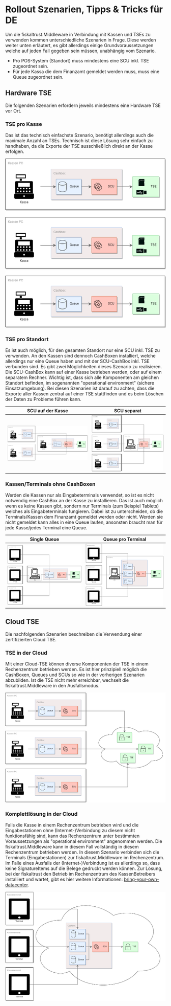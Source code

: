 # Rollout Szenarien, Tipps & Tricks für DE
Um die fiskaltrust.Middleware in Verbindung mit Kassen und TSEs zu verwenden kommen unterschiedliche Szenarien in Frage. Diese werden weiter unten erläutert, es gibt allerdings einige Grundvoraussetzungen welche auf jeden Fall gegeben sein müssen, unabhängig vom Szenario.

- Pro POS-System (Standort) muss mindestens eine SCU inkl. TSE zugeordnet sein.
- Für jede Kassa die dem Finanzamt gemeldet werden muss, muss eine Queue zugeordnet sein.

## Hardware TSE

Die folgenden Szenarien erfordern jeweils mindestens eine Hardware TSE vor Ort.

### TSE pro Kasse
Das ist das technisch einfachste Szenario, benötigt allerdings auch die maximale Anzahl an TSEs. Technisch ist diese Lösung sehr einfach zu handhaben, da die Exporte der TSE ausschließlich direkt an der Kasse erfolgen.

![tse-per-cashregister](media/tse-per-cashregister.png)

### TSE pro Standort
Es ist auch möglich, für den gesamten Standort nur eine SCU inkl. TSE zu verwenden. An den Kassen sind dennoch CashBoxen installiert, welche allerdings nur eine Queue haben und mit der SCU-CashBox inkl. TSE verbunden sind. Es gibt zwei Möglichkeiten dieses Szenario zu realisieren. Die SCU-CashBox kann auf einer Kasse betrieben werden, oder auf einem separatem Rechner. Wichtig ist, dass sich alle Komponenten am gleichen Standort befinden, im sogenannten "operational environment" (sichere Einsatzumgebung). Bei diesen Szenarien ist darauf zu achten, dass die Exporte aller Kassen zentral auf einer TSE stattfinden und es beim Löschen der Daten zu Probleme führen kann.

SCU auf der Kasse|SCU separat
:--:|:--:
![tse-on-cashregister](media/tse-on-cashregister.png)|![tse-separated](media/tse-separated.png)

### Kassen/Terminals ohne CashBoxen
Werden die Kassen nur als Eingabeterminals verwendet, so ist es nicht notwendig eine CashBox an der Kasse zu installieren. Das ist auch möglich wenn es keine Kassen gibt, sondern nur Terminals (zum Beispiel Tablets) welches als Eingabeterminals fungieren. Dabei ist zu unterscheiden, ob die Terminals/Kassen dem Finanzamt gemeldet werden oder nicht. Werden sie nicht gemeldet kann alles in eine Queue laufen, ansonsten braucht man für jede Kasse/jedes Terminal eine Queue. 

Single Queue|Queue pro Terminal
:--:|:--:
![terminals-single-queue](media/terminals-single-queue.png)|![terminals-multi-queue](media/terminals-multi-queue.png)

## Cloud TSE

Die nachfolgenden Szenarien beschreiben die Verwendung einer zertifizierten Cloud TSE.

### TSE in der Cloud
Mit einer Cloud-TSE können diverse Komponenten der TSE in einem Rechenzentrum betrieben werden. Es ist hier prinzipiell möglich die CashBoxen, Queues und SCUs so wie in der vorherigen Szenarien abzubilden. Ist die TSE nicht mehr erreichbar, wechselt die fiskaltrust.Middleware in den Ausfallsmodus.

![cloud-tse](media/cloud-tse.png)

### Komplettlösung in der Cloud
Falls die Kasse in einem Rechenzentrum betrieben wird und die Eingabestationen ohne (Internet-)Verbindung zu diesem nicht funktionsfähig sind, kann das Rechenzentrum unter bestimmten Voraussetzungen als "operational environment" angenommen werden. Die fiskaltrust.Middleware kann in diesem Fall vollständig in diesem Rechenzentrum betrieben werden. In diesem Szenario verbinden sich die Terminals (Eingabestationen) zur fiskaltrust.Middleware im Rechenzentrum.
Im Falle eines Ausfalls der (Internet-)Verbindung ist es allerdings so, dass keine SignatureItems auf die Belege gedruckt werden können. Zur Lösung, bei der fiskaltrust den Betrieb im Rechenzentrum des KassenBetreibers installiert und wartet, gibt es hier weitere Informationen: [bring-your-own-datacenter](https://github.com/fiskaltrust/product-de-bring-your-own-datacenter).

![cloud-middleware](media/cloud-middleware.png)